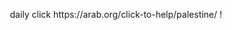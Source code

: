 <p align=center> daily click https://arab.org/click-to-help/palestine/ !</p>
<img scr=https://komarev.com/ghpvc/?username=NAAKY0&color=red&base=300&label=miau>

